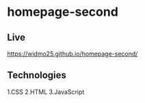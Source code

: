 ﻿# homepage-second

## Live
https://widmo25.github.io/homepage-second/
## Technologies

1.CSS
2.HTML
3.JavaScript

